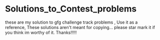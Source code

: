 # Solutions_to_Contest_problems
these are my solution to gfg challenge track problems , 
Use it as a reference,
These solutions aren't meant for copying...
please star mark it if you think im worthy of it. Thanks!!!!!
